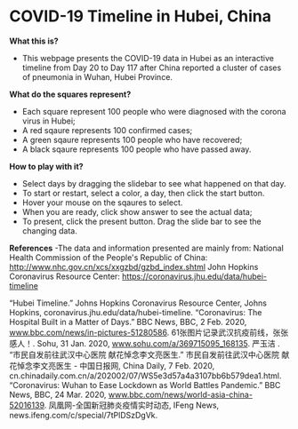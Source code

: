 # COVID-19 Timeline in Hubei, China
**What this is?**
- This webpage presents the COVID-19 data in Hubei as an interactive timeline from Day 20 to Day 117 after China reported a cluster of cases of pneumonia in Wuhan, Hubei Province.

**What do the squares represent?**
- Each square represent 100 people who were diagnosed with the corona virus in Hubei;
- A red sqaure represents 100 confirmed cases;
- A green sqaure represents 100 people who have recovered;
- A black sqaure represents 100 people who have passed away.

**How to play with it?**
- Select days by dragging the slidebar to see what happened on that day.
- To start or restart, select a color, a day, then click the start button.
- Hover your mouse on the sqaures to select.
- When you are ready, click show answer to see the actual data;
- To present, click the present button. Drag the slide bar to see the changing data.

**References**
-The data and information presented are mainly from: 
National Health Commission of the People's Republic of China: http://www.nhc.gov.cn/xcs/xxgzbd/gzbd_index.shtml
John Hopkins Coronavirus Resource Center: https://coronavirus.jhu.edu/data/hubei-timeline

“Hubei Timeline.” Johns Hopkins Coronavirus Resource Center, Johns Hopkins, coronavirus.jhu.edu/data/hubei-timeline.
“Coronavirus: The Hospital Built in a Matter of Days.” BBC News, BBC, 2 Feb. 2020, www.bbc.com/news/in-pictures-51280586.
61张图片记录武汉抗疫前线，张张感人！. Sohu, 31 Jan. 2020, www.sohu.com/a/369715095_168135.
严玉洁 . “市民自发前往武汉中心医院 献花悼念李文亮医生.” 市民自发前往武汉中心医院 献花悼念李文亮医生 - 中国日报网, China Daily, 7 Feb. 2020, cn.chinadaily.com.cn/a/202002/07/WS5e3d57a4a3107bb6b579dea1.html.
“Coronavirus: Wuhan to Ease Lockdown as World Battles Pandemic.” BBC News, BBC, 24 Mar. 2020, www.bbc.com/news/world-asia-china-52016139.
凤凰网-全国新冠肺炎疫情实时动态, IFeng News, news.ifeng.com/c/special/7tPlDSzDgVk.



